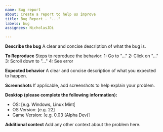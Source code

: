 ```yaml
---
name: Bug report
about: Create a report to help us improve
title: Bug Report - "..."
labels: bug
assignees: NicholasJDi

---
```


**Describe the bug**
A clear and concise description of what the bug is.

**To Reproduce**
Steps to reproduce the behavior:
1: Go to "..."
2: Click on "..."
3: Scroll down to "..."
4: See error

**Expected behavior**
A clear and concise description of what you expected to happen.

**Screenshots**
If applicable, add screenshots to help explain your problem.

**Desktop (please complete the following information):**
 - OS: [e.g. Windows, Linux Mint]
 - OS Version: [e.g. 22]
 - Game Version: [e.g. 0.03 (Alpha Dev)]

**Additional context**
Add any other context about the problem here.
